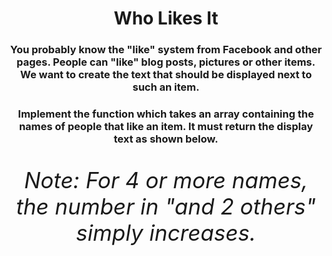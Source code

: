 <div align = "center">

# Who Likes It

</div>

<div align= "center">

<h3>You probably know the "like" system from Facebook and other pages. People can "like" blog posts, pictures or other items. We want to create the text that should be displayed next to such an item.</h3>

<h3>Implement the function which takes an array containing the names of people that like an item. It must return the display text as shown below.</h3>

<em><p style= "font-size:35px;">Note: For 4 or more names, the number in "and 2 others" simply increases.</p></em>

</div>
